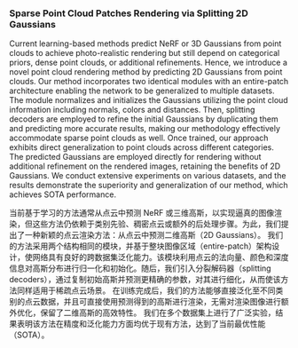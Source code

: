 ### Sparse Point Cloud Patches Rendering via Splitting 2D Gaussians

Current learning-based methods predict NeRF or 3D Gaussians from point clouds to achieve photo-realistic rendering but still depend on categorical priors, dense point clouds, or additional refinements. Hence, we introduce a novel point cloud rendering method by predicting 2D Gaussians from point clouds. Our method incorporates two identical modules with an entire-patch architecture enabling the network to be generalized to multiple datasets. The module normalizes and initializes the Gaussians utilizing the point cloud information including normals, colors and distances. Then, splitting decoders are employed to refine the initial Gaussians by duplicating them and predicting more accurate results, making our methodology effectively accommodate sparse point clouds as well. Once trained, our approach exhibits direct generalization to point clouds across different categories. The predicted Gaussians are employed directly for rendering without additional refinement on the rendered images, retaining the benefits of 2D Gaussians. We conduct extensive experiments on various datasets, and the results demonstrate the superiority and generalization of our method, which achieves SOTA performance.

当前基于学习的方法通常从点云中预测 NeRF 或三维高斯，以实现逼真的图像渲染，但这些方法仍依赖于类别先验、稠密点云或额外的后处理步骤。为此，我们提出了一种新颖的点云渲染方法：从点云中预测二维高斯（2D Gaussians）。
我们的方法采用两个结构相同的模块，并基于整块图像区域（entire-patch）架构设计，使网络具有良好的跨数据集泛化能力。该模块利用点云的法向量、颜色和深度信息对高斯分布进行归一化和初始化。随后，我们引入分裂解码器（splitting decoders），通过复制初始高斯并预测更精确的参数，对其进行细化，从而使该方法同样适用于稀疏点云场景。
在训练完成后，我们的方法能够直接泛化至不同类别的点云数据，并且可直接使用预测得到的高斯进行渲染，无需对渲染图像进行额外优化，保留了二维高斯的高效特性。
我们在多个数据集上进行了广泛实验，结果表明该方法在精度和泛化能力方面均优于现有方法，达到了当前最优性能（SOTA）。
